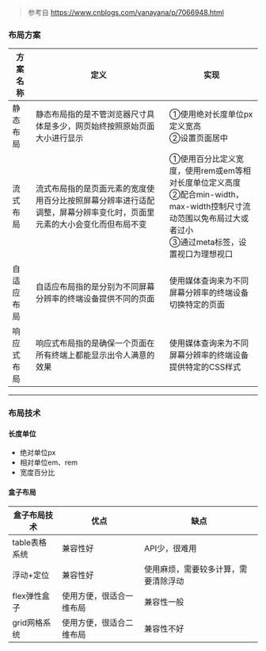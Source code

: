 > 参考自 https://www.cnblogs.com/yanayana/p/7066948.html

### 布局方案

| 方案名称   | 定义                                                         | 实现                                                         |
| ---------- | ------------------------------------------------------------ | ------------------------------------------------------------ |
| 静态布局   | 静态布局指的是不管浏览器尺寸具体是多少，网页始终按照原始页面大小进行显示 | ①使用绝对长度单位px定义宽高<br>②设置页面居中                 |
| 流式布局   | 流式布局指的是页面元素的宽度使用百分比按照屏幕分辨率进行适配调整，屏幕分辨率变化时，页面里元素的大小会变化而但布局不变 | ①使用百分比定义宽度，使用rem或em等相对长度单位定义高度<br>②配合min-width，max-width控制尺寸流动范围以免布局过大或者过小<br>③通过meta标签，设置视口为理想视口 |
| 自适应布局 | 自适应布局指的是分别为不同屏幕分辨率的终端设备提供不同的页面 | 使用媒体查询来为不同屏幕分辨率的终端设备切换特定的页面       |
| 响应式布局 | 响应式布局指的是确保一个页面在所有终端上都能显示出令人满意的效果 | 使用媒体查询来为不同屏幕分辨率的终端设备提供特定的CSS样式    |

-------------------------------------

### 布局技术

#### 长度单位
* 绝对单位px
* 相对单位em、rem
* 宽度百分比

#### 盒子布局

| 盒子布局技术  | 优点                     | 缺点                                 |
| ------------- | ------------------------ | ------------------------------------ |
| table表格系统 | 兼容性好                 | API少，很难用                        |
| 浮动+定位     | 兼容性好                 | 使用麻烦，需要较多计算，需要清除浮动 |
| flex弹性盒子  | 使用方便，很适合一维布局 | 兼容性一般                           |
| grid网格系统  | 使用方便，很适合二维布局 | 兼容性不好                           |